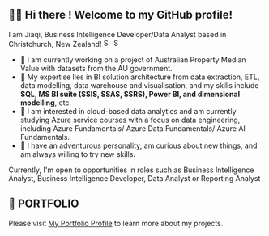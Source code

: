 ##  👋🏼 Hi there ! Welcome to my GitHub profile! 

I am Jiaqi, Business Intelligence Developer/Data Analyst based in Christchurch, New Zealand! <img width="16" alt="Screen Shot 2023-05-12 at 2 28 08 PM" src="https://github.com/jiaqiyu1/jiaqiyu1/assets/84236678/1c98a86f-a241-4093-bab2-af3b64b4a1bc">  <img width="16" alt="Screen Shot 2023-05-12 at 2 30 36 PM" src="https://github.com/jiaqiyu1/jiaqiyu1/assets/84236678/b3f44124-6d06-4c5a-91d9-90c2d5eafd58">


* 📌 I am currently working on a project of Australian Property Median Value with datasets from the AU government.
* 📌 My expertise lies in BI solution architecture from data extraction, ETL, data modelling, data warehouse and visualisation,  and my skills include __SQL, MS BI suite (SSIS, SSAS, SSRS), Power BI, and dimensional modelling__, etc. 
* 📌 I am interested in cloud-based data analytics and am currently studying Azure service courses with a focus on data engineering, including Azure Fundamentals/ Azure Data Fundamentals/ Azure AI Fundamentals.
* 📌 I have an adventurous personality, am curious about new things, and am always willing to try new skills.

Currently, I'm open to opportunities in roles such as Business Intelligence Analyst, Business Intelligence Developer, Data Analyst or Reporting Analyst

## 📕 PORTFOLIO 
Please visit [My Portfolio Profile](https://github.com/jiaqiyu1/Portfolio_Guide) to learn more about my projects.



